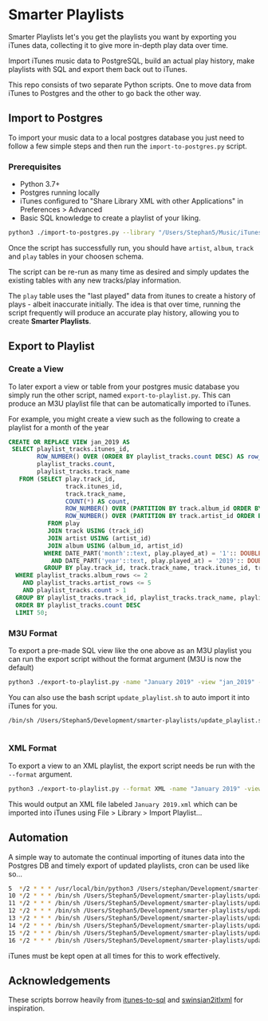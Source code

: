 # Smarter Playlists

Smarter Playlists let's you get the playlists you want by exporting you iTunes data, collecting it to give more in-depth play data over time. 

Import iTunes music data to PostgreSQL, build an actual play history, make playlists with SQL and export them back out to iTunes.

This repo consists of two separate Python scripts. One to move data from iTunes to Postgres and the other to go back the other way.

## Import to Postgres

To import your music data to a local postgres database you just need to follow a few simple steps and then run the `import-to-postgres.py` script.

### Prerequisites
* Python 3.7+
* Postgres running locally
* iTunes configured to "Share Library XML with other Applications" in Preferences > Advanced
* Basic SQL knowledge to create a playlist of your liking.

```bash
python3 ./import-to-postgres.py --library "/Users/Stephan5/Music/iTunes/iTunes Music Library.xml" --db "music" --port 5432 --schema "public" --user "postgres" --pass "postgres"
```

Once the script has successfully run, you should have `artist`, `album`, `track` and `play` tables in your choosen schema. 

The script can be re-run as many time as desired and simply updates the existing tables with any new tracks/play information.

The `play` table uses the "last played" data from itunes to create a history of plays - albeit inaccurate initially. 
The idea is that over time, running the script frequently will produce an accurate play history, allowing you to create **Smarter Playlists**.

## Export to Playlist

### Create a View

To later export a view or table from your postgres music database you simply run the other script, named `export-to-playlist.py`.
This can produce an M3U playlist file that can be automatically imported to iTunes. 

For example, you might create a view such as the following to create a playlist for a month of the year
```sql
CREATE OR REPLACE VIEW jan_2019 AS
 SELECT playlist_tracks.itunes_id,
        ROW_NUMBER() OVER (ORDER BY playlist_tracks.count DESC) AS row_number,
        playlist_tracks.count,
        playlist_tracks.track_name
   FROM (SELECT play.track_id,
                track.itunes_id,
                track.track_name,
                COUNT(*) AS count,
                ROW_NUMBER() OVER (PARTITION BY track.album_id ORDER BY (COUNT(*)) DESC) AS album_rows,
                ROW_NUMBER() OVER (PARTITION BY track.artist_id ORDER BY (COUNT(*)) DESC) AS artist_rows
           FROM play
           JOIN track USING (track_id)
           JOIN artist USING (artist_id)
           JOIN album USING (album_id, artist_id)
          WHERE DATE_PART('month'::text, play.played_at) = '1':: DOUBLE PRECISION
            AND DATE_PART('year'::text, play.played_at) = '2019':: DOUBLE PRECISION
          GROUP BY play.track_id, track.track_name, track.itunes_id, track.album_id, track.artist_id) AS playlist_tracks
  WHERE playlist_tracks.album_rows <= 2 
    AND playlist_tracks.artist_rows <= 5 
    AND playlist_tracks.count > 1
  GROUP BY playlist_tracks.track_id, playlist_tracks.track_name, playlist_tracks.itunes_id, playlist_tracks.count
  ORDER BY playlist_tracks.count DESC
  LIMIT 50;
```

### M3U Format

To export a pre-made SQL view like the one above as an M3U playlist you can run the export script without the format argument (M3U is now the default)
```bash
python3 ./export-to-playlist.py -name "January 2019" -view "jan_2019" --library "/Users/Stephan5/Music/iTunes/iTunes Music Library.xml" --db "music" --port 5432 --schema "public" --user "postgres" --pass "postgres"
```

You can also use the bash script `update_playlist.sh` to auto import it into iTunes for you.
```bash
/bin/sh /Users/Stephan5/Development/smarter-playlists/update_playlist.sh "January 2019" jan_2019
 
```

### XML Format
To export a view to an XML playlist, the export script needs be run with the `--format` argument.

```bash
python3 ./export-to-playlist.py --format XML -name "January 2019" -view "jan_2019" --library "/Users/Stephan5/Music/iTunes/iTunes Music Library.xml" --db "music" --port 5432 --schema "public" --user "postgres" --pass "postgres"
```

This would output an XML file labeled `January 2019.xml` which can be imported into iTunes using File > Library > Import Playlist... 


## Automation

A simple way to automate the continual importing of itunes data into the Postgres DB and timely export of updated playlists, cron can be used like so...

```bash
5  */2 * * * /usr/local/bin/python3 /Users/stephan/Development/smarter-playlists/import-to-postgres.py >/dev/null 2>&1
10 */2 * * * /bin/sh /Users/Stephan5/Development/smarter-playlists/update_playlist.sh "Top 500" top_500
11 */2 * * * /bin/sh /Users/Stephan5/Development/smarter-playlists/update_playlist.sh "Middle 500" middle_500
12 */2 * * * /bin/sh /Users/Stephan5/Development/smarter-playlists/update_playlist.sh "Top 2019" year_2019
13 */2 * * * /bin/sh /Users/Stephan5/Development/smarter-playlists/update_playlist.sh "January 2019" jan_2019
14 */2 * * * /bin/sh /Users/Stephan5/Development/smarter-playlists/update_playlist.sh "Feburary 2019" feb_2019
15 */2 * * * /bin/sh /Users/Stephan5/Development/smarter-playlists/update_playlist.sh "March 2019" mar_2019
16 */2 * * * /bin/sh /Users/Stephan5/Development/smarter-playlists/update_playlist.sh "April 2019" april_2019

```

iTunes must be kept open at all times for this to work effectively.


## Acknowledgements
These scripts borrow heavily from [itunes-to-sql](https://github.com/drien/itunes-to-sql) and [swinsian2itlxml](https://github.com/mhite/swinsian2itlxml) for inspiration. 
